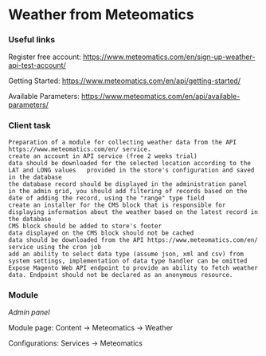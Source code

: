 # Weather from Meteomatics

### Useful links

Register free account:
https://www.meteomatics.com/en/sign-up-weather-api-test-account/

Getting Started:
https://www.meteomatics.com/en/api/getting-started/

Available Parameters:
https://www.meteomatics.com/en/api/available-parameters/

### Client task

```text
Preparation of a module for collecting weather data from the API https://www.meteomatics.com/en/ service.
create an account in API service (free 2 weeks trial)
data should be downloaded for the selected location according to the LAT and LONG values   provided in the store's configuration and saved in the database
the database record should be displayed in the administration panel
in the admin grid, you should add filtering of records based on the date of adding the record, using the "range" type field
create an installer for the CMS block that is responsible for displaying information about the weather based on the latest record in the database
CMS block should be added to store's footer
data displayed on the CMS block should not be cached
data should be downloaded from the API https://www.meteomatics.com/en/ service using the cron job 
add an ability to select data type (assume json, xml and csv) from system settings, implementation of data type handler can be omitted
Expose Magento Web API endpoint to provide an ability to fetch weather data. Endpoint should not be declared as an anonymous resource.
```

### Module

_Admin panel_

Module page: Content -> Meteomatics -> Weather

Configurations: Services -> Meteomatics
